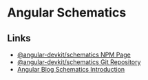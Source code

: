 # Angular Schematics

## Links

* [@angular-devkit/schematics NPM Page](https://www.npmjs.com/package/@angular-devkit/schematics)
* [@angular-devkit/schematics Git Repository](https://github.com/angular/angular-cli/tree/master/packages/angular_devkit/schematics)
* [Angular Blog Schematics Introduction](https://blog.angular.io/schematics-an-introduction-dc1dfbc2a2b2)
